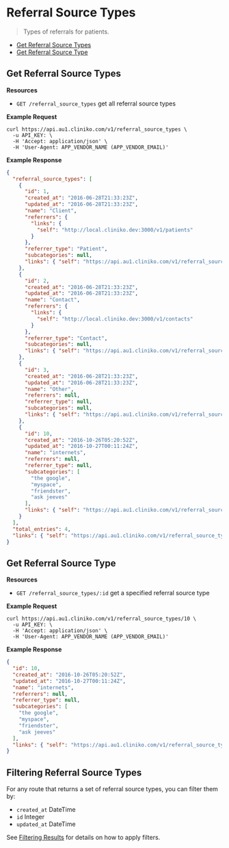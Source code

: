 Referral Source Types
============
> Types of referrals for patients.

* [Get Referral Source Types](#get-referral-source-types "This will return all referral source types.")
* [Get Referral Source Type](#get-referral-source-type "This will return a specified referral source type.")

Get Referral Source Types
----------------

**Resources**
* ```GET /referral_source_types``` get all referral source types

**Example Request**
```shell
curl https://api.au1.cliniko.com/v1/referral_source_types \
  -u API_KEY: \
  -H 'Accept: application/json' \
  -H 'User-Agent: APP_VENDOR_NAME (APP_VENDOR_EMAIL)'
```

**Example Response**
```json
{
  "referral_source_types": [
    {
      "id": 1,
      "created_at": "2016-06-28T21:33:23Z",
      "updated_at": "2016-06-28T21:33:23Z",
      "name": "Client",
      "referrers": {
        "links": {
          "self": "http://local.cliniko.dev:3000/v1/patients"
        }
      },
      "referrer_type": "Patient",
      "subcategories": null,
      "links": { "self": "https://api.au1.cliniko.com/v1/referral_source_types/1" }
    },
    {
      "id": 2,
      "created_at": "2016-06-28T21:33:23Z",
      "updated_at": "2016-06-28T21:33:23Z",
      "name": "Contact",
      "referrers": {
        "links": {
          "self": "http://local.cliniko.dev:3000/v1/contacts"
        }
      },
      "referrer_type": "Contact",
      "subcategories": null,
      "links": { "self": "https://api.au1.cliniko.com/v1/referral_source_types/2" }
    },
    {
      "id": 3,
      "created_at": "2016-06-28T21:33:23Z",
      "updated_at": "2016-06-28T21:33:23Z",
      "name": "Other",
      "referrers": null,
      "referrer_type": null,
      "subcategories": null,
      "links": { "self": "https://api.au1.cliniko.com/v1/referral_source_types/3" }
    },
    {
      "id": 10,
      "created_at": "2016-10-26T05:20:52Z",
      "updated_at": "2016-10-27T00:11:24Z",
      "name": "internets",
      "referrers": null,
      "referrer_type": null,
      "subcategories": [
        "the google",
        "myspace",
        "friendster",
        "ask jeeves"
      ],
      "links": { "self": "https://api.au1.cliniko.com/v1/referral_source_types/10" }
    }
  ],
  "total_entries": 4,
  "links": { "self": "https://api.au1.cliniko.com/v1/referral_source_types?page=1" }
}
```

Get Referral Source Type
------------

**Resources**
* ```GET /referral_source_types/:id``` get a specified referral source type

**Example Request**
```shell
curl https://api.au1.cliniko.com/v1/referral_source_types/10 \
  -u API_KEY: \
  -H 'Accept: application/json' \
  -H 'User-Agent: APP_VENDOR_NAME (APP_VENDOR_EMAIL)'
```

**Example Response**
```json
{
  "id": 10,
  "created_at": "2016-10-26T05:20:52Z",
  "updated_at": "2016-10-27T00:11:24Z",
  "name": "internets",
  "referrers": null,
  "referrer_type": null,
  "subcategories": [
    "the google",
    "myspace",
    "friendster",
    "ask jeeves"
  ],
  "links": { "self": "https://api.au1.cliniko.com/v1/referral_source_types/10" }
}
```

Filtering Referral Source Types
----------------

For any route that returns a set of referral source types, you can filter them by:
* ```created_at``` DateTime
* ```id``` Integer
* ```updated_at``` DateTime

See [Filtering Results](https://github.com/redguava/cliniko-api#filtering-results) for details on how to apply filters.
